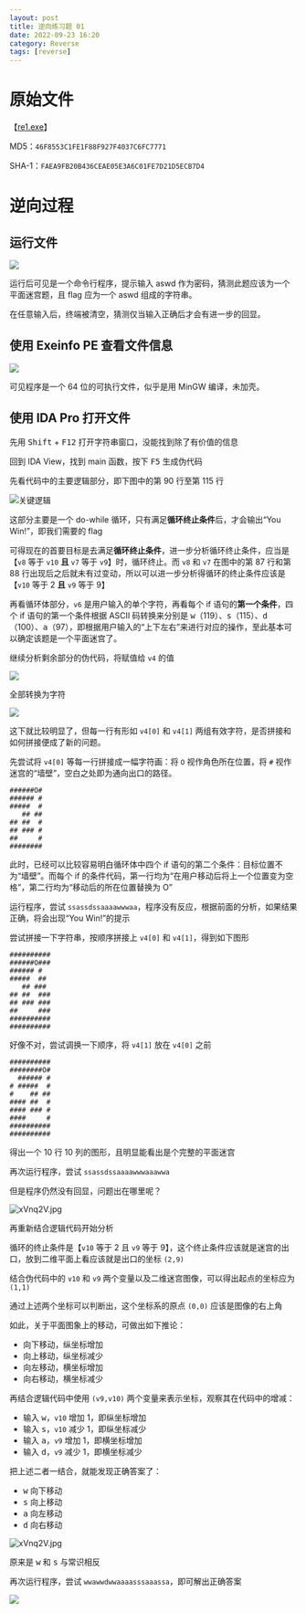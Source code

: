 ```yaml
---
layout: post
title: 逆向练习题 01
date: 2022-09-23 16:20
category: Reverse
tags: [reverse]
---
```


# 原始文件

【[re1.exe](/assets/2022/reverse/ex01/re1.exe)】

MD5：`46F8553C1FE1F88F927F4037C6FC7771`

SHA-1：`FAEA9FB20B436CEAE05E3A6C01FE7D21D5ECB7D4`

<!-- more -->

# 逆向过程

## 运行文件

![](/assets/2022/reverse/ex01/00.png)

运行后可见是一个命令行程序，提示输入 aswd 作为密码，猜测此题应该为一个平面迷宫题，且 flag 应为一个 aswd 组成的字符串。

在任意输入后，终端被清空，猜测仅当输入正确后才会有进一步的回显。

## 使用 Exeinfo PE 查看文件信息

![](/assets/2022/reverse/ex01/01.png)

可见程序是一个 64 位的可执行文件，似乎是用 MinGW 编译，未加壳。

## 使用 IDA Pro 打开文件

先用 <kbd>Shift</kbd> + <kbd>F12</kbd> 打开字符串窗口，没能找到除了有价值的信息

回到 IDA View，找到 main 函数，按下 <kbd>F5</kbd> 生成伪代码

先看代码中的主要逻辑部分，即下图中的第 90 行至第 115 行

![关键逻辑](../assets/2022/reverse/ex01/02.png)

这部分主要是一个 do-while 循环，只有满足**循环终止条件**后，才会输出“You Win!”，即我们需要的 flag

可得现在的首要目标是去满足**循环终止条件**，进一步分析循环终止条件，应当是【`v8` 等于 `v10` **且** `v7` 等于 `v9`】时，循环终止。而 `v8` 和 `v7` 在图中的第 87 行和第 88 行出现后之后就未有过变动，所以可以进一步分析得循环的终止条件应该是【`v10` 等于 2 **且** `v9` 等于 9】

再看循环体部分，`v6` 是用户输入的单个字符，再看每个 if 语句的**第一个条件**，四个 if 语句的第一个条件根据 ASCII 码转换来分别是 <kbd>w</kbd>（119）、<kbd>s</kbd>（115）、<kbd>d</kbd>（100）、<kbd>a</kbd>（97），即根据用户输入的“上下左右”来进行对应的操作，至此基本可以确定该题是一个平面迷宫了。

继续分析剩余部分的伪代码，将赋值给 `v4` 的值

![](/assets/2022/reverse/ex01/03.png)

全部转换为字符

![](/assets/2022/reverse/ex01/04.png)

这下就比较明显了，但每一行有形如 `v4[0]` 和 `v4[1]` 两组有效字符，是否拼接和如何拼接便成了新的问题。

先尝试将 `v4[0]` 等每一行拼接成一幅字符画：将 `O` 视作角色所在位置，将 `#` 视作迷宫的“墙壁”，空白之处即为通向出口的路径。

```text
######O#
###### #
#####  #
   ## ##
## ##  #
## ### #
##     #
########
```

此时，已经可以比较容易明白循环体中四个 if 语句的第二个条件：目标位置不为“墙壁”。而每个 if 的条件代码，第一行均为“在用户移动后将上一个位置变为空格”，第二行均为“移动后的所在位置替换为 O”

运行程序，尝试 `ssassdssaaaawwwaa`，程序没有反应，根据前面的分析，如果结果正确，将会出现“You Win!”的提示

尝试拼接一下字符串，按顺序拼接上 `v4[0]` 和 `v4[1]`，得到如下图形

```text
##########
######O###
###### #  
#####  ## 
   ## ### 
## ##  ###
## ### ###
##     ###
##########
##########
```

好像不对，尝试调换一下顺序，将 `v4[1]` 放在 `v4[0]` 之前

```text
##########
########O#
  ###### #
# #####  #
#    ## ##
#### ##  #
#### ### #
####     #
##########
##########
```

得出一个 10 行 10 列的图形，且明显能看出是个完整的平面迷宫

再次运行程序，尝试 `ssassdssaaaawwwaaawwa`

但是程序仍然没有回显，问题出在哪里呢？

![xVnq2V.jpg](https://s1.ax1x.com/2022/09/26/xVnq2V.jpg) 

再重新结合逻辑代码开始分析

循环的终止条件是【`v10` 等于 2 且 `v9` 等于 9】，这个终止条件应该就是迷宫的出口，放到二维平面上看应该就是出口的坐标 `(2,9)`

结合伪代码中的 `v10` 和 `v9` 两个变量以及二维迷宫图像，可以得出起点的坐标应为 `(1,1)`

通过上述两个坐标可以判断出，这个坐标系的原点 `(0,0)` 应该是图像的右上角

如此，关于平面图象上的移动，可做出如下推论：
- 向下移动，纵坐标增加
- 向上移动，纵坐标减少
- 向左移动，横坐标增加
- 向右移动，横坐标减少

再结合逻辑代码中使用 `(v9,v10)` 两个变量来表示坐标，观察其在代码中的增减：
- 输入 <kbd>w</kbd>，`v10` 增加 1，即纵坐标增加
- 输入 <kbd>s</kbd>，`v10` 减少 1，即纵坐标减少
- 输入 <kbd>a</kbd>，`v9` 增加 1，即横坐标增加
- 输入 <kbd>d</kbd>，`v9` 减少 1，即横坐标减少

把上述二者一结合，就能发现正确答案了：
- <kbd>w</kbd> 向下移动
- <kbd>s</kbd> 向上移动
- <kbd>a</kbd> 向左移动
- <kbd>d</kbd> 向右移动

![xVnq2V.jpg](https://s1.ax1x.com/2022/09/26/xVnq2V.jpg) 

原来是 <kbd>w</kbd> 和 <kbd>s</kbd> 与常识相反

再次运行程序，尝试 `wwawwdwwaaaasssaaassa`，即可解出正确答案

![](../assets/2022/reverse/ex01/05.jpg)

